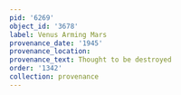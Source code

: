 ```yaml
---
pid: '6269'
object_id: '3678'
label: Venus Arming Mars
provenance_date: '1945'
provenance_location:
provenance_text: Thought to be destroyed
order: '1342'
collection: provenance
---
```

